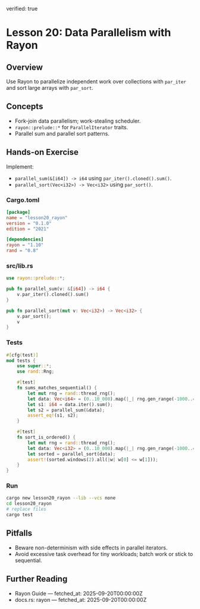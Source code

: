 verified: true
 

# Lesson 20: Data Parallelism with Rayon

## Overview

Use Rayon to parallelize independent work over collections with `par_iter` and sort large arrays with `par_sort`.

## Concepts

- Fork-join data parallelism; work-stealing scheduler.
- `rayon::prelude::*` for `ParallelIterator` traits.
- Parallel sum and parallel sort patterns.

## Hands-on Exercise

Implement:

- `parallel_sum(&[i64]) -> i64` using `par_iter().cloned().sum()`.
- `parallel_sort(Vec<i32>) -> Vec<i32>` using `par_sort()`.


### Cargo.toml

```toml
[package]
name = "lesson20_rayon"
version = "0.1.0"
edition = "2021"

[dependencies]
rayon = "1.10"
rand = "0.8"
```

### src/lib.rs

```rust
use rayon::prelude::*;

pub fn parallel_sum(v: &[i64]) -> i64 {
    v.par_iter().cloned().sum()
}

pub fn parallel_sort(mut v: Vec<i32>) -> Vec<i32> {
    v.par_sort();
    v
}
```

### Tests

```rust
#[cfg(test)]
mod tests {
    use super::*;
    use rand::Rng;

    #[test]
    fn sums_matches_sequential() {
        let mut rng = rand::thread_rng();
        let data: Vec<i64> = (0..10_000).map(|_| rng.gen_range(-1000..=1000)).collect();
        let s1: i64 = data.iter().sum();
        let s2 = parallel_sum(&data);
        assert_eq!(s1, s2);
    }

    #[test]
    fn sort_is_ordered() {
        let mut rng = rand::thread_rng();
        let data: Vec<i32> = (0..10_000).map(|_| rng.gen_range(-1000..=1000)).collect();
        let sorted = parallel_sort(data);
        assert!(sorted.windows(2).all(|w| w[0] <= w[1]));
    }
}
```

### Run

```bash
cargo new lesson20_rayon --lib --vcs none
cd lesson20_rayon
# replace files
cargo test
```

## Pitfalls

- Beware non-determinism with side effects in parallel iterators.
- Avoid excessive task overhead for tiny workloads; batch work or stick to sequential.

## Further Reading

- Rayon Guide — fetched_at: 2025-09-20T00:00:00Z
- docs.rs: rayon — fetched_at: 2025-09-20T00:00:00Z

